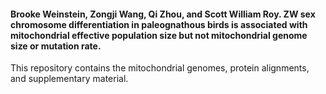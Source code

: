 #### Brooke Weinstein, Zongji Wang, Qi Zhou, and Scott William Roy. ZW sex chromosome differentiation in paleognathous birds is associated with mitochondrial effective population size but not mitochondrial genome size or mutation rate.

This repository contains the mitochondrial genomes, protein alignments, and supplementary material.
